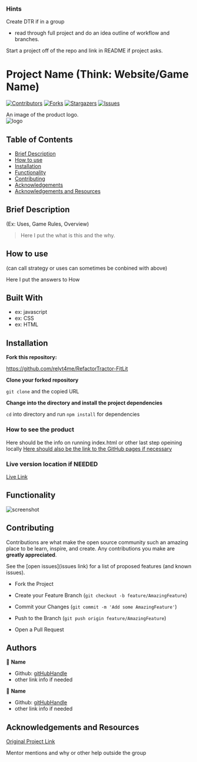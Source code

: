 ### Hints

Create DTR if in a group
* read through full project and do an idea outline of workflow and branches.  

Start a project off of the repo and link in README if project asks.  


# Project Name (Think: Website/Game Name)

[![Contributors][contributors-shield]][contributors-url]
[![Forks][forks-shield]][forks-url]
[![Stargazers][stars-shield]][stars-url]
[![Issues][issues-shield]][issues-url]


An image of the product logo.  
![logo](images/image.png)

## Table of Contents

- [Brief Description](#brief-description)
- [How to use](#how-to-use)
- [Installation](#installation)
- [Functionality](#functionality)
- [Contributing](#contributing)
- [Acknowledgements](#acknowledgements)
- [Acknowledgements and Resources](#acknowledgements-and-resources)

<!-- Breif Description -->

## Brief Description
(Ex: Uses, Game Rules, Overview)

> Here I put the what is this and the why.

## How to use
(can call strategy or uses can sometimes be conbined with above)

Here I put the answers to How

## Built With

- ex: javascript
- ex: CSS
- ex: HTML

## Installation

**Fork this repository:**

https://github.com/relyt4me/RefactorTractor-FitLit

**Clone your forked repository**

`git clone` and the copied URL

**Change into the directory and install the project dependencies**

`cd` into directory and run `npm install` for dependencies

### How to see the product

Here should be the info on running index.html or other last step opeining locally
[Here should also be the link to the GitHub pages if necessary](https://google.com)

### Live version location if NEEDED

[Live Link](https://google.com)

## Functionality

![screenshot](images/image.png)

<!-- CONTRIBUTING -->

## Contributing

Contributions are what make the open source community such an amazing place to be learn, inspire, and create. Any contributions you make are **greatly appreciated**.  
   
See the [open issues](issues link) for a list of proposed features (and known issues).

- Fork the Project

- Create your Feature Branch (`git checkout -b feature/AmazingFeature`)

- Commit your Changes (`git commit -m 'Add some AmazingFeature'`)

- Push to the Branch (`git push origin feature/AmazingFeature`)

- Open a Pull Request

## Authors

👤 **Name**
- Github: [gitHubHandle](link)
- other link info if needed

👤 **Name**
- Github: [gitHubHandle](link)
- other link info if needed


## Acknowledgements and Resources

[Original Project Link](link)

Mentor mentions and why or other help outside the group

<!-- MARKDOWN LINKS & IMAGES -->
<!-- Change below to Match Current -->

[contributors-shield]: https://img.shields.io/github/contributors/relyt4me/RefactorTractor-FitLit.svg?style=flat-square
[contributors-url]: https://github.com/relyt4me/RefactorTractor-FitLit/graphs/contributors
[forks-shield]: https://img.shields.io/github/forks/relyt4me/RefactorTractor-FitLit.svg?style=flat-square
[forks-url]: https://github.com/relyt4me/RefactorTractor-FitLit/network/members
[stars-shield]: https://img.shields.io/github/stars/relyt4me/RefactorTractor-FitLit.svg?style=flat-square
[stars-url]: https://github.com/relyt4me/RefactorTractor-FitLit/stargazers
[issues-shield]: https://img.shields.io/github/issues/relyt4me/RefactorTractor-FitLit.svg?style=flat-square
[issues-url]: https://github.com/relyt4me/RefactorTractor-FitLit/issues
